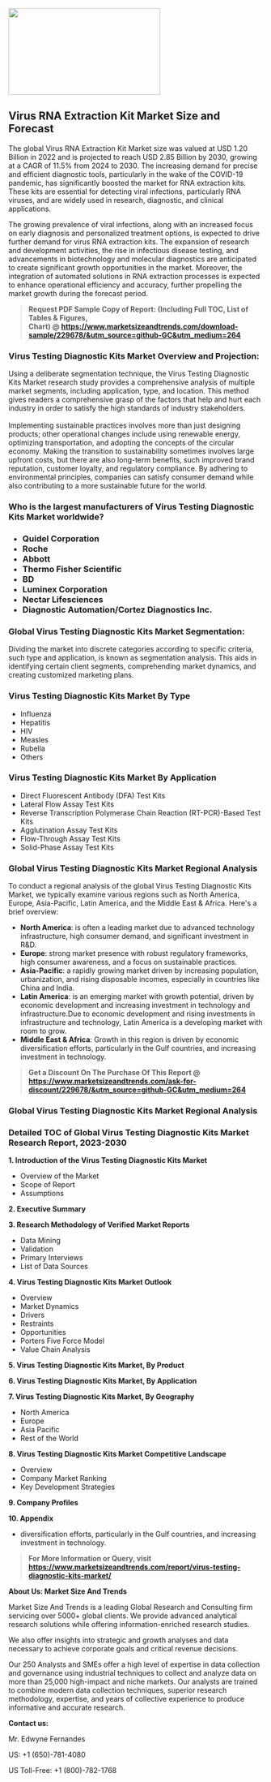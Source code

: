 <p><img class="alignnone size-medium wp-image-20088" src="https://ffe5etoiles.com/wp-content/uploads/2024/12/MST1-300x171.png" alt="" width="300" height="171" /></p><h2>Virus RNA Extraction Kit Market Size and Forecast</h2><p>The global Virus RNA Extraction Kit Market size was valued at USD 1.20 Billion in 2022 and is projected to reach USD 2.85 Billion by 2030, growing at a CAGR of 11.5% from 2024 to 2030. The increasing demand for precise and efficient diagnostic tools, particularly in the wake of the COVID-19 pandemic, has significantly boosted the market for RNA extraction kits. These kits are essential for detecting viral infections, particularly RNA viruses, and are widely used in research, diagnostic, and clinical applications.</p><p>The growing prevalence of viral infections, along with an increased focus on early diagnosis and personalized treatment options, is expected to drive further demand for virus RNA extraction kits. The expansion of research and development activities, the rise in infectious disease testing, and advancements in biotechnology and molecular diagnostics are anticipated to create significant growth opportunities in the market. Moreover, the integration of automated solutions in RNA extraction processes is expected to enhance operational efficiency and accuracy, further propelling the market growth during the forecast period.</p></p><blockquote id="" class=""><strong>Request PDF Sample Copy of Report: (Including Full TOC, List of Tables &amp; Figures, Chart)&nbsp;@&nbsp;<strong><a href="https://www.marketsizeandtrends.com/download-sample/229678/&utm_source=github-GC&utm_medium=264" target="_blank">https://www.marketsizeandtrends.com/download-sample/229678/&utm_source=github-GC&utm_medium=264</a></strong></strong></blockquote><h3 id="" class="">Virus Testing Diagnostic Kits Market&nbsp;Overview and Projection:</h3><p id="" class="">Using a deliberate segmentation technique, the Virus Testing Diagnostic Kits Market research study provides a comprehensive analysis of multiple market segments, including application, type, and location. This method gives readers a comprehensive grasp of the factors that help and hurt each industry in order to satisfy the high standards of industry stakeholders. <br /> <br />Implementing sustainable practices involves more than just designing products; other operational changes include using renewable energy, optimizing transportation, and adopting the concepts of the circular economy. Making the transition to sustainability sometimes involves large upfront costs, but there are also long-term benefits, such improved brand reputation, customer loyalty, and regulatory compliance. By adhering to environmental principles, companies can satisfy consumer demand while also contributing to a more sustainable future for the world.</p><h3 id="" class="">Who is the largest manufacturers of&nbsp;Virus Testing Diagnostic Kits Market worldwide?</h3><h3 class=""><p><ul><li>Quidel Corporation </li><li> Roche </li><li> Abbott </li><li> Thermo Fisher Scientific </li><li> BD </li><li> Luminex Corporation </li><li> Nectar Lifesciences </li><li> Diagnostic Automation/Cortez Diagnostics Inc.</li></ul></p></h3><h3 id="" class="">Global&nbsp;Virus Testing Diagnostic Kits Market Segmentation:</h3><p id="" class="">Dividing the market into discrete categories according to specific criteria, such type and application, is known as segmentation analysis. This aids in identifying certain client segments, comprehending market dynamics, and creating customized marketing plans.</p><h3 id="" class="">Virus Testing Diagnostic Kits Market&nbsp;By Type</h3><p><p><ul><li>Influenza</li><li> Hepatitis</li><li> HIV</li><li> Measles</li><li> Rubella</li><li> Others</p></li></ul></p></p><h3 id="" class="">Virus Testing Diagnostic Kits Market&nbsp;By Application</h3><p class=""><p><ul><li>Direct Fluorescent Antibody (DFA) Test Kits</li><li> Lateral Flow Assay Test Kits</li><li> Reverse Transcription Polymerase Chain Reaction (RT-PCR)-Based Test Kits</li><li> Agglutination Assay Test Kits</li><li> Flow-Through Assay Test Kits</li><li> Solid-Phase Assay Test Kits</li></ul></p></p><h3 id="" class="">Global Virus Testing Diagnostic Kits Market Regional Analysis</h3><p id="" class="">To conduct a regional analysis of the global Virus Testing Diagnostic Kits Market, we typically examine various regions such as North America, Europe, Asia-Pacific, Latin America, and the Middle East &amp; Africa. Here's a brief overview:</p><ul><li><strong>North America</strong>: is often a leading market due to advanced technology infrastructure, high consumer demand, and significant investment in R&amp;D.</li><li><strong>Europe</strong>: strong market presence with robust regulatory frameworks, high consumer awareness, and a focus on sustainable practices.</li><li><strong>Asia-Pacific</strong>: a rapidly growing market driven by increasing population, urbanization, and rising disposable incomes, especially in countries like China and India.</li><li><strong>Latin America</strong>: is an emerging market with growth potential, driven by economic development and increasing investment in technology and infrastructure.Due to economic development and rising investments in infrastructure and technology, Latin America is a developing market with room to grow.</li><li><strong>Middle East &amp; Africa</strong>: Growth in this region is driven by economic diversification efforts, particularly in the Gulf countries, and increasing investment in technology.</li></ul><blockquote id="" class=""><strong>Get a Discount On The Purchase Of This Report @ <strong><a href="https://www.marketsizeandtrends.com/ask-for-discount/229678/&utm_source=github-GC&utm_medium=264" target="_blank">https://www.marketsizeandtrends.com/ask-for-discount/229678/&utm_source=github-GC&utm_medium=264</a></strong></strong></blockquote><h3 id="" class="">Global Virus Testing Diagnostic Kits Market Regional Analysis</h3><h3 id="" class="">Detailed TOC of Global Virus Testing Diagnostic Kits Market Research Report, 2023-2030</h3><p id="" class=""><strong>1. Introduction of the Virus Testing Diagnostic Kits Market</strong></p><ul><li>Overview of the Market</li><li>Scope of Report</li><li>Assumptions</li></ul><p id="" class=""><strong>2. Executive Summary</strong></p><p id="" class=""><strong>3. Research Methodology of Verified Market Reports</strong></p><ul><li>Data Mining</li><li>Validation</li><li>Primary Interviews</li><li>List of Data Sources</li></ul><p id="" class=""><strong>4. Virus Testing Diagnostic Kits Market Outlook</strong></p><ul><li>Overview</li><li>Market Dynamics</li><li>Drivers</li><li>Restraints</li><li>Opportunities</li><li>Porters Five Force Model</li><li>Value Chain Analysis</li></ul><p id="" class=""><strong>5. Virus Testing Diagnostic Kits Market, By Product</strong></p><p id="" class=""><strong>6. Virus Testing Diagnostic Kits Market, By Application</strong></p><p id="" class=""><strong>7. Virus Testing Diagnostic Kits Market, By Geography</strong></p><ul><li>North America</li><li>Europe</li><li>Asia Pacific</li><li>Rest of the World</li></ul><p id="" class=""><strong>8. Virus Testing Diagnostic Kits Market Competitive Landscape</strong></p><ul><li>Overview</li><li>Company Market Ranking</li><li>Key Development Strategies</li></ul><p id="" class=""><strong>9. Company Profiles</strong></p><p id="" class=""><strong>10. Appendix</strong></p><ul><li>diversification efforts, particularly in the Gulf countries, and increasing investment in technology.</li></ul><blockquote id="" class=""><strong>For More Information or Query, visit <strong><strong><a href="https://www.marketsizeandtrends.com/report/virus-testing-diagnostic-kits-market/" target="_blank">https://www.marketsizeandtrends.com/report/virus-testing-diagnostic-kits-market/</a></strong></strong></strong></blockquote><p id="" class=""><strong>About Us: Market Size And Trends</strong></p><p id="" class="">Market Size And Trends is a leading Global Research and Consulting firm servicing over 5000+ global clients. We provide advanced analytical research solutions while offering information-enriched research studies.</p><p id="" class="">We also offer insights into strategic and growth analyses and data necessary to achieve corporate goals and critical revenue decisions.</p><p id="" class="">Our 250 Analysts and SMEs offer a high level of expertise in data collection and governance using industrial techniques to collect and analyze data on more than 25,000 high-impact and niche markets. Our analysts are trained to combine modern data collection techniques, superior research methodology, expertise, and years of collective experience to produce informative and accurate research.</p><p id="" class=""><strong>Contact us:</strong></p><p id="" class="">Mr. Edwyne Fernandes</p><p id="" class="">US: +1 (650)-781-4080</p><p id="" class="">US Toll-Free: +1 (800)-782-1768</p>
